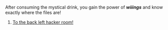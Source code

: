 After consuming the mystical drink, you gain the power of ***wiiings*** and know exactly where the files are!

1. [To the back left hacker room!](https://github.com/BellaFa/BellaFa.github.io/tree/adventure-test/Start/Left/NoDrink/Laptop)